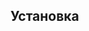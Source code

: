 <pkg :name="'bootscripts'" instsize showsbu2></pkg>

## Установка

<package-script :package="'bootscripts'" :type="'install'"></package-script>



